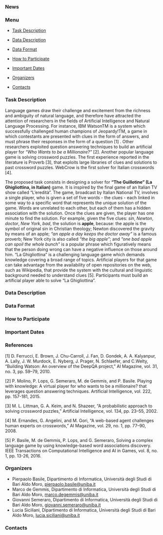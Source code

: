 ### News

### Menu
* [Task Description](#task-description)

* [Data Description](#data-description)

* [Data Format](#data-format)

* [How to Participate](#how-to-participate)

* [Important Dates](#important-dates)

* [Organizers](#organizers)

* [Contacts](#contacts)

### Task Description
Language games draw their challenge and excitement from the richness and ambiguity of natural language, and therefore have attracted the attention of researchers in the fields of Artificial Intelligence and Natural Language Processing.
For instance, IBM WatsonTM is a system which successfully challenged human champions of Jeopardy!TM, a game in which contestants are presented with clues in the form of answers, and must phrase their responses in the form of a question [1] . Other researchers exploited question answering techniques to build an artificial player for _“Who Wants to be a Millionaire?”_ [2]. Another popular language game is solving crossword puzzles. The first experience reported in the literature is Proverb [3], that exploits large libraries of clues and solutions to past crossword puzzles. WebCrow is the first solver for Italian crosswords [4].

The proposed task consists in designing a solver for **“The Guillotine” (La Ghigliottina, in Italian)** game. It is inspired by the final game of an Italian TV show called “L’eredità”. The game, broadcast by Italian National TV, involves a single player, who is given a set of five words - the clues - each linked in some way to a specific word that represents the unique solution of the game. Words are unrelated to each other, but each of them has a hidden association with the solution. Once the clues are given, the player has one minute to find the solution. For example, given the five clues: _sin_, _Newton_, _doctor_, _New York_, _bad_, the solution is **apple**, because: the apple is the symbol of original sin in Christian theology; Newton discovered the gravity by means of an apple; _“an apple a day keeps the doctor away”_ is a famous proverb; New York city is also called _“the big apple”_; and _“one bad apple can spoil the whole bunch”_ is a popular phrase which figuratively means that the person doing wrong can have a negative influence on those around him. “La Ghigliottina” is a challenging language game which demands knowledge covering a broad range of topics. Artificial players for that game can take advantage from the availability of open repositories on the web, such as Wikipedia, that provide the system with the cultural and linguistic background needed to understand clues [5]. 
Participants must build an artificial player able to solve “La Ghigliottina”.

### Data Description

### Data Format

### How to Participate

### Important Dates

### References
[1] D. Ferrucci, E. Brown, J. Chu-Carroll, J. Fan, D. Gondek, A. A. Kalyanpur, A. Lally, J. W. Murdock, E. Nyberg, J. Prager, N. Schlaefer, and C.Welty, “Building Watson: An overview of the DeepQA project,” AI Magazine, vol. 31, no. 3, pp. 59–79, 2010.
 
[2] P. Molino, P. Lops, G. Semeraro, M. de Gemmis, and P. Basile. Playing with knowledge: A virtual player for who wants to be a millionaire? that leverages question answering techniques. Artificial Intelligence, vol. 222, pp. 157-181, 2015.
 
[3] M. L. Littman, G. A. Keim, and N. Shazeer, “A probabilistic approach to solving crossword puzzles,” Artificial Intelligence, vol. 134, pp. 23–55, 2002.
 
[4] M. Ernandes, G. Angelini, and M. Gori, “A web-based agent challenges human experts on crosswords,” AI Magazine, vol. 29, no. 1, pp. 77–90, 2008. 

[5] P. Basile, M. de Gemmis, P. Lops, and G. Semeraro, Solving a complex language game by using knowledge-based word associations discovery. IEEE Transactions on Computational Intelligence and AI in Games, vol. 8, no. 1, pp. 13-26, 2016.


### Organizers
* Pierpaolo Basile, Dipartimento di Informatica, Università degli Studi di Bari Aldo Moro, pierpaolo.basile@uniba.it 
* Marco de Gemmis, Dipartimento di Informatica, Università degli Studi di Bari Aldo Moro, marco.degemmis@uniba.it 
* Giovanni Semeraro, Dipartimento di Informatica, Università degli Studi di Bari Aldo Moro, giovanni.semeraro@uniba.it 
* Lucia Siciliani, Dipartimento di Informatica, Università degli Studi di Bari Aldo Moro, lucia.siciliani@uniba.it 

### Contacts
